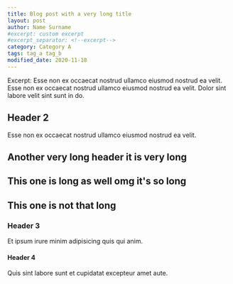 ```yaml
---
title: Blog post with a very long title
layout: post
author: Name Surname
#excerpt: custom excerpt
#excerpt_separator: <!--excerpt-->
category: Category A
tags: tag_a tag_b
modified_date: 2020-11-18
---
```


Excerpt: Esse non ex occaecat nostrud ullamco eiusmod nostrud ea velit. Esse non ex occaecat nostrud ullamco eiusmod nostrud ea velit. Dolor sint labore velit sint sunt in do.

## Header 2

Esse non ex occaecat nostrud ullamco eiusmod nostrud ea velit.

## Another very long header it is very long

## This one is long as well omg it's so long

## This one is not that long

### Header 3

Et ipsum irure minim adipisicing quis qui anim.

#### Header 4

Quis sint labore sunt et cupidatat excepteur amet aute.
